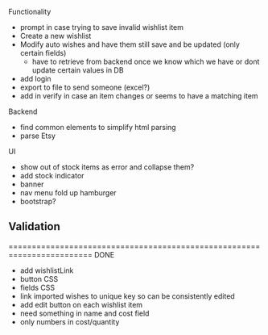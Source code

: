
Functionality
- prompt in case trying to save invalid wishlist item
- Create a new wishlist
- Modify auto wishes and have them still save and be updated (only certain fields)
  - have to retrieve from backend once we know which we have or dont update certain values in DB
- add login
- export to file to send someone (excel?)
- add in verify in case an item changes or seems to have a matching item

Backend
- find common elements to simplify html parsing
- parse Etsy

UI
- show out of stock items as error and collapse them?
- add stock indicator
- banner
- nav menu fold up hamburger
- bootstrap?

Validation
-

========================================================================
DONE
- add wishlistLink
- button CSS
- fields CSS
- link imported wishes to unique key so can be consistently edited
- add edit button on each wishlist item
- need something in name and cost field
- only numbers in cost/quantity